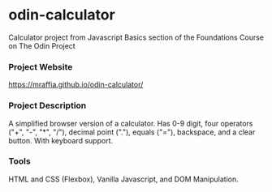 # odin-calculator
Calculator project from Javascript Basics section of the Foundations Course on The Odin Project

### Project Website
https://mraffia.github.io/odin-calculator/

### Project Description
A simplified browser version of a calculator. Has 0-9 digit, four operators ("+", "-", "*", "/"), decimal point ("."), equals ("="), backspace, and a clear button. With keyboard support.

### Tools
HTML and CSS (Flexbox), Vanilla Javascript, and DOM Manipulation.
